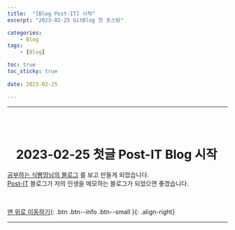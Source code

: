 ```yaml
---
title:  "[Blog Post-IT] 시작"
excerpt: "2023-02-25 GitBlog 첫 포스팅"

categories:
    - Blog
tags:
    - [Blog]

toc: true
toc_sticky: true
 
date: 2023-02-25

---
```

- - -
<br><br>

#   &nbsp;&nbsp;&nbsp;2023-02-25 첫글 Post-IT Blog 시작
[공부하는 식빵맘님의 블로그](https://ansohxxn.github.io/categories/blog)
를 보고 만들게 되었습니다.  
[Post-IT](https://levell1.github.io/) 블로그가 저의 인생을 메모하는 블로그가 되었으면 좋겠습니다.

<br>

[맨 위로 이동하기](#){: .btn .btn--info .btn--small }{: .align-right}
<br>
- - -
